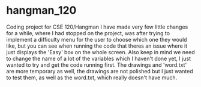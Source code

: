 # hangman_120
Coding project for CSE 120/Hangman
I have made very few little changes for a while, where I had stopped on the project, was after trying to 
implement a difficulty menu for the user to choose which one they would like, but you can see when running the code
that theres an issue where it just displays the 'Easy' box on the whole screen. Also keep in mind we need
to change the name of a lot of the variables which I haven't done yet, I just wanted to try and get the code 
running first. 
The drawings and 'word.txt' are more temporary as well, the drawings are not polished but I just wanted to test
them, as well as the word.txt, which really doesn't have much. 

